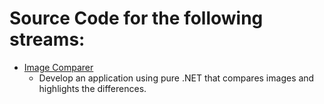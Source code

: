 ﻿# Source Code for the following streams:

- [Image Comparer](https://youtube.com/live/xBdt7l-29Cc?feature=share)
  - Develop an application using pure .NET that compares images and highlights the differences. 